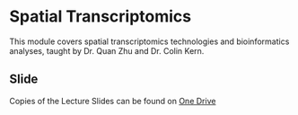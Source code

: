 # Spatial Transcriptomics
This module covers spatial transcriptomics technologies and bioinformatics analyses, taught by Dr. Quan Zhu and Dr. Colin Kern.

## Slide
Copies of the Lecture Slides can be found on [One Drive](https://ucsdcloud-my.sharepoint.com/:p:/g/personal/jjauregu_ucsd_edu/EdGqfHl8aHJEtmw0CVdc_ioBAbpfG8aalWNMEN5DF4476Q)